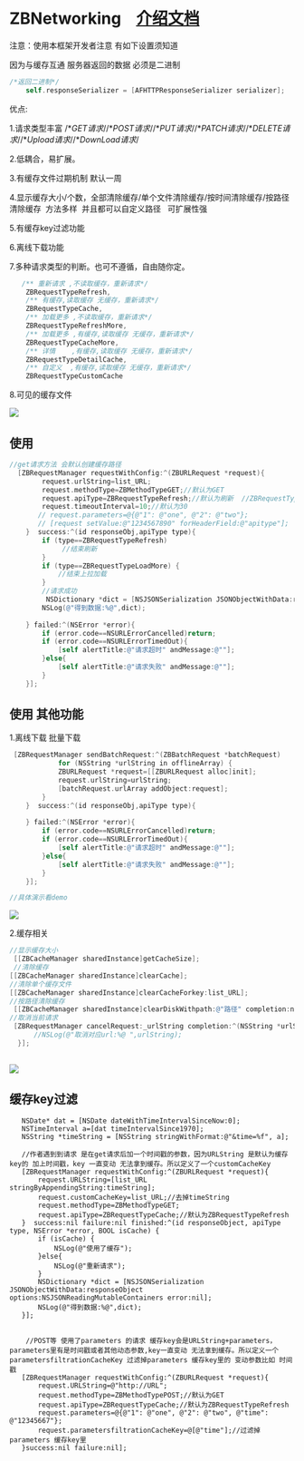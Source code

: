 # ZBNetworking    [介绍文档](http://www.jianshu.com/p/55cda3341d11)

注意：使用本框架开发者注意 有如下设置须知道

因为与缓存互通 服务器返回的数据 必须是二进制

```objective-c
/*返回二进制*/
    self.responseSerializer = [AFHTTPResponseSerializer serializer];
 ```
优点:

1.请求类型丰富 /**GET请求*//**POST请求*//**PUT请求*//**PATCH请求*//**DELETE请求*//**Upload请求*//**DownLoad请求*/

2.低耦合，易扩展。

3.有缓存文件过期机制 默认一周

4.显示缓存大小/个数，全部清除缓存/单个文件清除缓存/按时间清除缓存/按路径清除缓存  方法多样  并且都可以自定义路径   可扩展性强

5.有缓存key过滤功能

6.离线下载功能 

7.多种请求类型的判断。也可不遵循，自由随你定。

```objective-c
   /** 重新请求 ,不读取缓存，重新请求*/
    ZBRequestTypeRefresh,
    /** 有缓存,读取缓存 无缓存，重新请求*/
    ZBRequestTypeCache,
    /** 加载更多 ,不读取缓存，重新请求*/
    ZBRequestTypeRefreshMore,
    /** 加载更多 ,有缓存,读取缓存 无缓存，重新请求*/
    ZBRequestTypeCacheMore,
    /** 详情    ,有缓存,读取缓存 无缓存，重新请求*/
    ZBRequestTypeDetailCache,
    /** 自定义  ,有缓存,读取缓存 无缓存，重新请求*/
    ZBRequestTypeCustomCache
```
8.可见的缓存文件

![](http://a3.qpic.cn/psb?/V12I5WUv0Ual5v/uls*nG1YySR.EpyYI8*lFu9kW.lwzjgW.cnPbGMUBG8!/b/dPgAAAAAAAAA&bo=aAHwAAAAAAACDLE!&rf=viewer_4)

## 使用 
```objective-c
//get请求方法 会默认创建缓存路径    
  [ZBRequestManager requestWithConfig:^(ZBURLRequest *request){
        request.urlString=list_URL;
        request.methodType=ZBMethodTypeGET;//默认为GET
        request.apiType=ZBRequestTypeRefresh;//默认为刷新  //ZBRequestTypeCache为使用缓存
        request.timeoutInterval=10;//默认为30
       // request.parameters=@{@"1": @"one", @"2": @"two"};
       // [request setValue:@"1234567890" forHeaderField:@"apitype"];
    }  success:^(id responseObj,apiType type){
        if (type==ZBRequestTypeRefresh) 
             //结束刷新
        }
        if (type==ZBRequestTypeLoadMore) {
            //结束上拉加载
        }
        //请求成功
         NSDictionary *dict = [NSJSONSerialization JSONObjectWithData:responseObject options:NSJSONReadingMutableContainers error:nil];
        NSLog(@"得到数据:%@",dict);
        
    } failed:^(NSError *error){
        if (error.code==NSURLErrorCancelled)return;
        if (error.code==NSURLErrorTimedOut){
            [self alertTitle:@"请求超时" andMessage:@""];
        }else{
            [self alertTitle:@"请求失败" andMessage:@""];
        }
    }];

```

## 使用 其他功能
1.离线下载 批量下载


```objective-c
 [ZBRequestManager sendBatchRequest:^(ZBBatchRequest *batchRequest)
            for (NSString *urlString in offlineArray) {
            ZBURLRequest *request=[[ZBURLRequest alloc]init];
            request.urlString=urlString;
            [batchRequest.urlArray addObject:request];
        }
    }  success:^(id responseObj,apiType type){
      
    } failed:^(NSError *error){
        if (error.code==NSURLErrorCancelled)return;
        if (error.code==NSURLErrorTimedOut){
            [self alertTitle:@"请求超时" andMessage:@""];
        }else{
            [self alertTitle:@"请求失败" andMessage:@""];
        }
    }];

//具体演示看demo
```
![](http://a3.qpic.cn/psb?/V12I5WUv0Ual5v/cY8K3L2*GJ9RO3i*z1If9XTmzas0cylmafMXWqdFe4o!/b/dK0AAAAAAAAA&bo=aAHwAAAAAAACLJE!&rf=viewer_4)


2.缓存相关
```objective-c
//显示缓存大小
 [[ZBCacheManager sharedInstance]getCacheSize];
 //清除缓存
[[ZBCacheManager sharedInstance]clearCache];
//清除单个缓存文件
[[ZBCacheManager sharedInstance]clearCacheForkey:list_URL];
//按路径清除缓存
 [[ZBCacheManager sharedInstance]clearDiskWithpath:@"路径" completion:nil];
//取消当前请求
 [ZBRequestManager cancelRequest:_urlString completion:^(NSString *urlString){
      //NSLog(@"取消对应url:%@ ",urlString);
  }];
  
 ```

![](https://upload-images.jianshu.io/upload_images/1830250-3636c0621ebb6fa1.png?imageMogr2/auto-orient/strip%7CimageView2/2/w/621)

## 缓存key过滤
 ```
    NSDate* dat = [NSDate dateWithTimeIntervalSinceNow:0];
    NSTimeInterval a=[dat timeIntervalSince1970];
    NSString *timeString = [NSString stringWithFormat:@"&time=%f", a];

    //作者遇到到请求 是在get请求后加一个时间戳的参数，因为URLString 是默认为缓存key的 加上时间戳，key 一直变动 无法拿到缓存。所以定义了一个customCacheKey
    [ZBRequestManager requestWithConfig:^(ZBURLRequest *request){
        request.URLString=[list_URL stringByAppendingString:timeString];
        request.customCacheKey=list_URL;//去掉timeString
        request.methodType=ZBMethodTypeGET;
        request.apiType=ZBRequestTypeCache;//默认为ZBRequestTypeRefresh
    }  success:nil failure:nil finished:^(id responseObject, apiType type, NSError *error, BOOL isCache) {
        if (isCache) {
            NSLog(@"使用了缓存");
        }else{
            NSLog(@"重新请求");
        }
        NSDictionary *dict = [NSJSONSerialization JSONObjectWithData:responseObject options:NSJSONReadingMutableContainers error:nil];
        NSLog(@"得到数据:%@",dict);
    }];
    
    
     //POST等 使用了parameters 的请求 缓存key会是URLString+parameters，parameters里有是时间戳或者其他动态参数,key一直变动 无法拿到缓存。所以定义一个parametersfiltrationCacheKey 过滤掉parameters 缓存key里的 变动参数比如 时间戳
    [ZBRequestManager requestWithConfig:^(ZBURLRequest *request){
        request.URLString=@"http://URL";
        request.methodType=ZBMethodTypePOST;//默认为GET
        request.apiType=ZBRequestTypeCache;//默认为ZBRequestTypeRefresh
        request.parameters=@{@"1": @"one", @"2": @"two", @"time": @"12345667"};
        request.parametersfiltrationCacheKey=@[@"time"];//过滤掉parameters 缓存key里
    }success:nil failure:nil];
  ```

